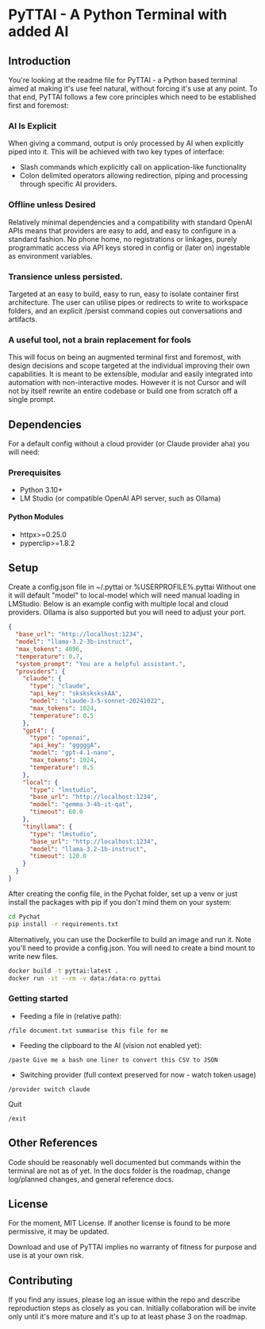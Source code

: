 # PyTTAI - A Python Terminal with added AI

## Introduction
You're looking at the readme file for PyTTAI - a Python based terminal aimed at making it's use feel natural, without forcing it's use at any point.
To that end, PyTTAI follows a few core principles which need to be established first and foremost:

### AI Is Explicit
When giving a command, output is only processed by AI when explicitly piped into it. 
This will be achieved with two key types of interface:
- Slash commands which explicitly call on application-like functionality
- Colon delimited operators allowing redirection, piping and processing through specific AI providers.

### Offline unless Desired
Relatively minimal dependencies and a compatibility with standard OpenAI APIs means that providers are easy to add, and easy to configure in a standard fashion.
No phone home, no registrations or linkages, purely programmatic access via API keys stored in config or (later on) ingestable as environment variables.

### Transience unless persisted.
Targeted at an easy to build, easy to run, easy to isolate container first architecture.
The user can utilise pipes or redirects to write to workspace folders, and an explicit /persist command copies out conversations and artifacts.

### A useful tool, not a brain replacement for fools
This will focus on being an augmented terminal first and foremost, with design decisions and scope targeted at the individual improving their own capabilities.
It is meant to be extensible, modular and easily integrated into automation with non-interactive modes.
However it is not Cursor and will not by itself rewrite an entire codebase or build one from scratch off a single prompt.

## Dependencies
For a default config without a cloud provider (or Claude provider aha) you will need:
### Prerequisites
- Python 3.10+
- LM Studio (or compatible OpenAI API server, such as Ollama)

#### Python Modules
- httpx>=0.25.0
- pyperclip>=1.8.2

## Setup
Create a config.json file in ~/.pyttai or %USERPROFILE%\.pyttai
Without one it will default "model" to local-model which will need manual loading in LMStudio.
Below is an example config with multiple local and cloud providers.
Ollama is also supported but you will need to adjust your port.
```json
{
  "base_url": "http://localhost:1234",
  "model": "llama-3.2-3b-instruct",
  "max_tokens": 4096,
  "temperature": 0.7,
  "system_prompt": "You are a helpful assistant.",
  "providers": {
    "claude": {
      "type": "claude",
      "api_key": "skskskskskAA",
      "model": "claude-3-5-sonnet-20241022",
      "max_tokens": 1024,
      "temperature": 0.5
    },
    "gpt4": {
      "type": "openai",
      "api_key": "gggggA",
      "model": "gpt-4.1-nano",
      "max_tokens": 1024,
      "temperature": 0.5
    },
    "local": {
      "type": "lmstudio",
      "base_url": "http://localhost:1234",
      "model": "gemma-3-4b-it-qat",
      "timeout": 60.0
    },
    "tinyllama": {
      "type": "lmstudio",
      "base_url": "http://localhost:1234",
      "model": "llama-3.2-1b-instruct",
      "timeout": 120.0
    }
  }
}
```

After creating the config file, in the Pychat folder, set up a venv or just install the packages with pip if you don't mind them on your system:
```bash
cd Pychat
pip install -r requirements.txt
```

Alternatively, you can use the Dockerfile to build an image and run it. Note you'll need to provide a config.json.
You will need to create a bind mount to write new files.
```bash
docker build -t pyttai:latest .
docker run -it --rm -v data:/data:ro pyttai
```

### Getting started
- Feeding a file in (relative path):
```
/file document.txt summarise this file for me
```

- Feeding the clipboard to the AI (vision not enabled yet):
```
/paste Give me a bash one liner to convert this CSV to JSON
```

- Switching provider (full context preserved for now - watch token usage)
```
/provider switch claude
```

Quit
```
/exit
```

## Other References
Code should be reasonably well documented but commands within the terminal are not as of yet.
In the docs folder is the roadmap, change log/planned changes, and general reference docs.

## License
For the moment, MIT License. If another license is found to be more permissive, it may be updated.

Download and use of PyTTAI implies no warranty of fitness for purpose and use is at your own risk.

## Contributing
If you find any issues, please log an issue within the repo and describe reproduction steps as closely as you can.
Initially collaboration will be invite only until it's more mature and it's up to at least phase 3 on the roadmap.